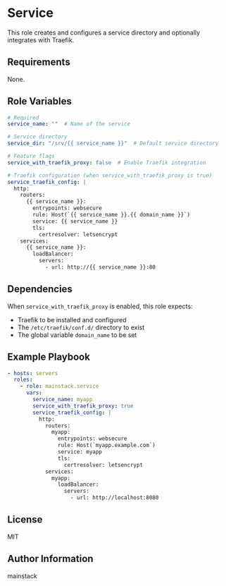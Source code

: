 # Service

This role creates and configures a service directory and optionally integrates with Traefik.

## Requirements

None.

## Role Variables

```yaml
# Required
service_name: ""  # Name of the service

# Service directory
service_dir: "/srv/{{ service_name }}"  # Default service directory

# Feature flags
service_with_traefik_proxy: false  # Enable Traefik integration

# Traefik configuration (when service_with_traefik_proxy is true)
service_traefik_config: |
  http:
    routers:
      {{ service_name }}:
        entrypoints: websecure
        rule: Host(`{{ service_name }}.{{ domain_name }}`)
        service: {{ service_name }}
        tls:
          certresolver: letsencrypt
    services:
      {{ service_name }}:
        loadBalancer:
          servers:
            - url: http://{{ service_name }}:80
```

## Dependencies

When `service_with_traefik_proxy` is enabled, this role expects:
- Traefik to be installed and configured
- The `/etc/traefik/conf.d/` directory to exist
- The global variable `domain_name` to be set

## Example Playbook

```yaml
- hosts: servers
  roles:
    - role: mainstack.service
      vars:
        service_name: myapp
        service_with_traefik_proxy: true
        service_traefik_config: |
          http:
            routers:
              myapp:
                entrypoints: websecure
                rule: Host(`myapp.example.com`)
                service: myapp
                tls:
                  certresolver: letsencrypt
            services:
              myapp:
                loadBalancer:
                  servers:
                    - url: http://localhost:8080
```

## License

MIT

## Author Information

mainstack